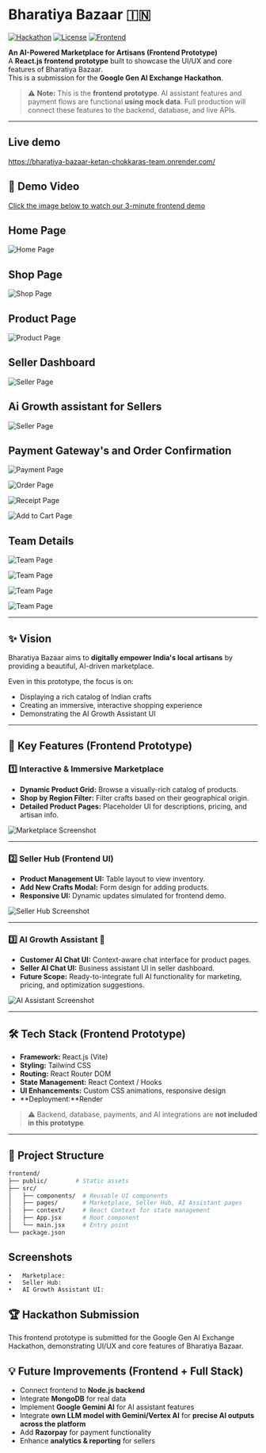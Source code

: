 # Bharatiya Bazaar 🇮🇳
[![Hackathon](https://img.shields.io/badge/Google%20GenAI-Hackathon-blue)](#)
[![License](https://img.shields.io/badge/License-MIT-green)](#)
[![Frontend](https://img.shields.io/badge/React-Vite-informational)](#)

**An AI-Powered Marketplace for Artisans (Frontend Prototype)**  
A **React.js frontend prototype** built to showcase the UI/UX and core features of Bharatiya Bazaar.  
This is a submission for the **Google Gen AI Exchange Hackathon**.  

> ⚠️ **Note:** This is the **frontend prototype**. AI assistant features and payment flows are functional **using mock data**. Full production will connect these features to the backend, database, and live APIs.
---

## Live demo
https://bharatiya-bazaar-ketan-chokkaras-team.onrender.com/

## 🎥 Demo Video
[Click the image below to watch our 3-minute frontend demo](#)  

## Home Page 

![Home Page](https://github.com/user-attachments/assets/3445d4a5-7f3a-4f84-8083-5ce6f83ecf16)

## Shop Page 
![Shop Page](https://github.com/user-attachments/assets/280b8b80-2682-42a4-b33d-8fbd66445fdb)

## Product Page
![Product Page](https://github.com/user-attachments/assets/28ccebd5-a083-4404-b852-edac9079fcd0)

## Seller Dashboard 
![Seller Page](https://github.com/user-attachments/assets/a836b0ba-73d1-4259-9569-7fea6e03b91e)

## Ai Growth assistant for Sellers
![Seller Page](https://github.com/user-attachments/assets/3a8310ee-b307-450e-a6a8-73353eac26ab)

## Payment Gateway's and Order Confirmation 

![Payment Page](https://github.com/user-attachments/assets/9aa25fde-de0d-41b6-ab2e-0439d2236e23)

![Order Page](https://github.com/user-attachments/assets/4266aee7-21cc-4ead-9f86-80e13f654c20)

![Receipt Page](https://github.com/user-attachments/assets/a836b0ba-73d1-4259-9569-7fea6e03b91e)

![Add to Cart Page](https://github.com/user-attachments/assets/a836b0ba-73d1-4259-9569-7fea6e03b91e)

## Team Details 

![Team Page](<img width="1440" height="900" alt="Screenshot 2025-09-20 at 8 24 31 PM" src="https://github.com/user-attachments/assets/f6208cef-2a40-43cf-90fb-dc271d2d962c" />
)

![Team Page](<img width="1440" height="900" alt="Screenshot 2025-09-20 at 8 24 10 PM" src="https://github.com/user-attachments/assets/9b9f5310-b57c-4276-87fd-2d3845462d15" />
)

![Team Page](<img width="1440" height="900" alt="Screenshot 2025-09-20 at 8 24 20 PM" src="https://github.com/user-attachments/assets/c835ab8d-1da0-4537-b833-85b40eb6bc9a" />
)

![Team Page](<img width="1440" height="900" alt="Screenshot 2025-09-20 at 8 24 24 PM" src="https://github.com/user-attachments/assets/9e7a1edc-c932-4746-9da9-4741e0bc594d" />
)

---

## ✨ Vision
Bharatiya Bazaar aims to **digitally empower India's local artisans** by providing a beautiful, AI-driven marketplace.  

Even in this prototype, the focus is on:  
- Displaying a rich catalog of Indian crafts  
- Creating an immersive, interactive shopping experience  
- Demonstrating the AI Growth Assistant UI  

---

## 🚀 Key Features (Frontend Prototype)

### 1️⃣ Interactive & Immersive Marketplace
- **Dynamic Product Grid:** Browse a visually-rich catalog of products.  
- **Shop by Region Filter:** Filter crafts based on their geographical origin.  
- **Detailed Product Pages:** Placeholder UI for descriptions, pricing, and artisan info.  

![Marketplace Screenshot](https://via.placeholder.com/600x300?text=Marketplace+Screenshot)

---

### 2️⃣ Seller Hub (Frontend UI)
- **Product Management UI:** Table layout to view inventory.  
- **Add New Crafts Modal:** Form design for adding products.  
- **Responsive UI:** Dynamic updates simulated for frontend demo.  

![Seller Hub Screenshot](https://via.placeholder.com/600x300?text=Seller+Hub+Screenshot)

---

### 3️⃣ AI Growth Assistant 🧠
- **Customer AI Chat UI:** Context-aware chat interface for product pages.  
- **Seller AI Chat UI:** Business assistant UI in seller dashboard.  
- **Future Scope:** Ready-to-integrate full AI functionality for marketing, pricing, and optimization suggestions.  

![AI Assistant Screenshot](https://via.placeholder.com/600x300?text=AI+Assistant+Screenshot)

---

## 🛠️ Tech Stack (Frontend Prototype)
- **Framework:** React.js (Vite)  
- **Styling:** Tailwind CSS  
- **Routing:** React Router DOM  
- **State Management:** React Context / Hooks  
- **UI Enhancements:** Custom CSS animations, responsive design  
- **Deployment:**Render 

> ⚠️ Backend, database, payments, and AI integrations are **not included in this prototype**.

---

## 📂 Project Structure
```bash
frontend/
├── public/        # Static assets
├── src/
│   ├── components/  # Reusable UI components
│   ├── pages/       # Marketplace, Seller Hub, AI Assistant pages
│   ├── context/     # React Context for state management
│   ├── App.jsx      # Root component
│   └── main.jsx     # Entry point
└── package.json
```
## Screenshots
	•	Marketplace: 
 	•	Seller Hub:
	•	AI Growth Assistant UI:
 
## 🏆 Hackathon Submission
This frontend prototype is submitted for the Google Gen AI Exchange Hackathon, demonstrating UI/UX and core features of Bharatiya Bazaar.

## 💡 Future Improvements (Frontend + Full Stack)
- Connect frontend to **Node.js backend**  
- Integrate **MongoDB** for real data  
- Implement **Google Gemini AI** for AI assistant features  
- Integrate **own LLM model with Gemini/Vertex AI** for **precise AI outputs across the platform**  
- Add **Razorpay** for payment functionality  
- Enhance **analytics & reporting** for sellers  
